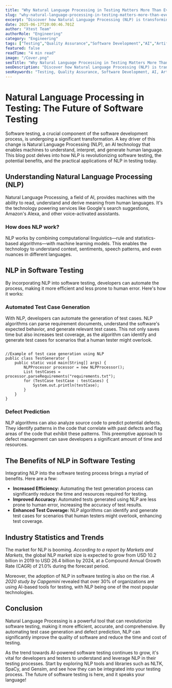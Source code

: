 ```yaml
---
title: "Why Natural Language Processing in Testing Matters More Than Ever in 2025"
slug: "why-natural-language-processing-in-testing-matters-more-than-ever-in-2025"
excerpt: "Discover how Natural Language Processing (NLP) is transforming the landscape of software testing. This blog post dives into NLPs role in enhancing test automation, improving accuracy, and saving considerable time & resources. Dont miss out on understanding the future of testing technologies!"
date: 2025-06-17T20:00:46.701Z
author: "Xtest Team"
authorRole: "Engineering"
category: "Engineering"
tags: ["Testing","Quality Assurance","Software Development","AI","Artificial Intelligence"]
featured: false
readTime: "4 min read"
image: "/Cover.png"
seoTitle: "Why Natural Language Processing in Testing Matters More Than Ever in 2025"
seoDescription: "Discover how Natural Language Processing (NLP) is transforming the landscape of software testing. This blog post dives into NLPs role in enhancing test automation, improving accuracy, and saving considerable time & resources. Dont miss out on understanding the future of testing technologies!"
seoKeywords: "Testing, Quality Assurance, Software Development, AI, Artificial Intelligence"
---
```


# Natural Language Processing in Testing: The Future of Software Testing

Software testing, a crucial component of the software development process, is undergoing a significant transformation. A key driver of this change is Natural Language Processing (NLP), an AI technology that enables machines to understand, interpret, and generate human language. This blog post delves into how NLP is revolutionizing software testing, the potential benefits, and the practical applications of NLP in testing today.

## Understanding Natural Language Processing (NLP)

Natural Language Processing, a field of AI, provides machines with the ability to read, understand and derive meaning from human languages. It's the technology powering services like Google's search suggestions, Amazon's Alexa, and other voice-activated assistants.

### How does NLP work?

NLP works by combining computational linguistics—rule and statistics-based algorithms—with machine learning models. This enables the technology to understand context, sentiments, speech patterns, and even nuances in different languages.

## NLP in Software Testing

By incorporating NLP into software testing, developers can automate the process, making it more efficient and less prone to human error. Here's how it works:

### Automated Test Case Generation

With NLP, developers can automate the generation of test cases. NLP algorithms can parse requirement documents, understand the software's expected behavior, and generate relevant test cases. This not only saves time but also increases test coverage, as the algorithm can identify and generate test cases for scenarios that a human tester might overlook.

```

//Example of test case generation using NLP
public class TestGenerator {
    public static void main(String[] args) {
        NLPProcessor processor = new NLPProcessor();
        List testCases = processor.parseRequirements("requirements.txt");
        for (TestCase testCase : testCases) {
            System.out.println(testCase);
        }
    }
}
```

### Defect Prediction

NLP algorithms can also analyze source code to predict potential defects. They identify patterns in the code that correlate with past defects and flag areas of the code that exhibit these patterns. This preemptive approach to defect management can save developers a significant amount of time and resources.

## The Benefits of NLP in Software Testing

Integrating NLP into the software testing process brings a myriad of benefits. Here are a few:

*   **Increased Efficiency:** Automating the test generation process can significantly reduce the time and resources required for testing.
*   **Improved Accuracy:** Automated tests generated using NLP are less prone to human error, increasing the accuracy of test results.
*   **Enhanced Test Coverage:** NLP algorithms can identify and generate test cases for scenarios that human testers might overlook, enhancing test coverage.

## Industry Statistics and Trends

The market for NLP is booming. _According to a report by Markets and Markets_, the global NLP market size is expected to grow from USD 10.2 billion in 2019 to USD 26.4 billion by 2024, at a Compound Annual Growth Rate (CAGR) of 21.0% during the forecast period.

Moreover, the adoption of NLP in software testing is also on the rise. _A 2020 study by Capgemini_ revealed that over 30% of organizations are using AI-based tools for testing, with NLP being one of the most popular technologies.

## Conclusion

Natural Language Processing is a powerful tool that can revolutionize software testing, making it more efficient, accurate, and comprehensive. By automating test case generation and defect prediction, NLP can significantly improve the quality of software and reduce the time and cost of testing.

As the trend towards AI-powered software testing continues to grow, it's vital for developers and testers to understand and leverage NLP in their testing processes. Start by exploring NLP tools and libraries such as NLTK, SpaCy, and Gensim, and see how they can be integrated into your testing process. The future of software testing is here, and it speaks your language!